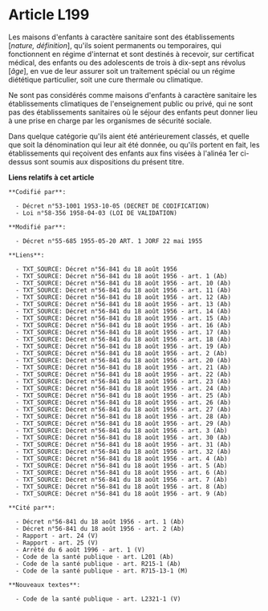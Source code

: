 # Article L199

Les maisons d'enfants à caractère sanitaire sont des établissements [*nature, définition*], qu'ils soient permanents ou
temporaires, qui fonctionnent en régime d'internat et sont destinés à recevoir, sur certificat médical, des enfants ou des
adolescents de trois à dix-sept ans révolus [*âge*], en vue de leur assurer soit un traitement spécial ou un régime
diététique particulier, soit une cure thermale ou climatique.

Ne sont pas considérés comme maisons d'enfants à caractère sanitaire les établissements climatiques de l'enseignement public
ou privé, qui ne sont pas des établissements sanitaires où le séjour des enfants peut donner lieu à une prise en charge par
les organismes de sécurité sociale.

Dans quelque catégorie qu'ils aient été antérieurement classés, et quelle que soit la dénomination qui leur ait été donnée,
ou qu'ils portent en fait, les établissements qui reçoivent des enfants aux fins visées à l'alinéa 1er ci-dessus sont soumis
aux dispositions du présent titre.

**Liens relatifs à cet article**

	**Codifié par**:

	  - Décret n°53-1001 1953-10-05 (DECRET DE CODIFICATION)
	  - Loi n°58-356 1958-04-03 (LOI DE VALIDATION)

	**Modifié par**:

	  - Décret n°55-685 1955-05-20 ART. 1 JORF 22 mai 1955

	**Liens**:

	  - TXT_SOURCE: Décret n°56-841 du 18 août 1956
	  - TXT_SOURCE: Décret n°56-841 du 18 août 1956 - art. 1 (Ab)
	  - TXT_SOURCE: Décret n°56-841 du 18 août 1956 - art. 10 (Ab)
	  - TXT_SOURCE: Décret n°56-841 du 18 août 1956 - art. 11 (Ab)
	  - TXT_SOURCE: Décret n°56-841 du 18 août 1956 - art. 12 (Ab)
	  - TXT_SOURCE: Décret n°56-841 du 18 août 1956 - art. 13 (Ab)
	  - TXT_SOURCE: Décret n°56-841 du 18 août 1956 - art. 14 (Ab)
	  - TXT_SOURCE: Décret n°56-841 du 18 août 1956 - art. 15 (Ab)
	  - TXT_SOURCE: Décret n°56-841 du 18 août 1956 - art. 16 (Ab)
	  - TXT_SOURCE: Décret n°56-841 du 18 août 1956 - art. 17 (Ab)
	  - TXT_SOURCE: Décret n°56-841 du 18 août 1956 - art. 18 (Ab)
	  - TXT_SOURCE: Décret n°56-841 du 18 août 1956 - art. 19 (Ab)
	  - TXT_SOURCE: Décret n°56-841 du 18 août 1956 - art. 2 (Ab)
	  - TXT_SOURCE: Décret n°56-841 du 18 août 1956 - art. 20 (Ab)
	  - TXT_SOURCE: Décret n°56-841 du 18 août 1956 - art. 21 (Ab)
	  - TXT_SOURCE: Décret n°56-841 du 18 août 1956 - art. 22 (Ab)
	  - TXT_SOURCE: Décret n°56-841 du 18 août 1956 - art. 23 (Ab)
	  - TXT_SOURCE: Décret n°56-841 du 18 août 1956 - art. 24 (Ab)
	  - TXT_SOURCE: Décret n°56-841 du 18 août 1956 - art. 25 (Ab)
	  - TXT_SOURCE: Décret n°56-841 du 18 août 1956 - art. 26 (Ab)
	  - TXT_SOURCE: Décret n°56-841 du 18 août 1956 - art. 27 (Ab)
	  - TXT_SOURCE: Décret n°56-841 du 18 août 1956 - art. 28 (Ab)
	  - TXT_SOURCE: Décret n°56-841 du 18 août 1956 - art. 29 (Ab)
	  - TXT_SOURCE: Décret n°56-841 du 18 août 1956 - art. 3 (Ab)
	  - TXT_SOURCE: Décret n°56-841 du 18 août 1956 - art. 30 (Ab)
	  - TXT_SOURCE: Décret n°56-841 du 18 août 1956 - art. 31 (Ab)
	  - TXT_SOURCE: Décret n°56-841 du 18 août 1956 - art. 32 (Ab)
	  - TXT_SOURCE: Décret n°56-841 du 18 août 1956 - art. 4 (Ab)
	  - TXT_SOURCE: Décret n°56-841 du 18 août 1956 - art. 5 (Ab)
	  - TXT_SOURCE: Décret n°56-841 du 18 août 1956 - art. 6 (Ab)
	  - TXT_SOURCE: Décret n°56-841 du 18 août 1956 - art. 7 (Ab)
	  - TXT_SOURCE: Décret n°56-841 du 18 août 1956 - art. 8 (Ab)
	  - TXT_SOURCE: Décret n°56-841 du 18 août 1956 - art. 9 (Ab)

	**Cité par**:

	  - Décret n°56-841 du 18 août 1956 - art. 1 (Ab)
	  - Décret n°56-841 du 18 août 1956 - art. 2 (Ab)
	  - Rapport - art. 24 (V)
	  - Rapport - art. 25 (V)
	  - Arrêté du 6 août 1996 - art. 1 (V)
	  - Code de la santé publique - art. L201 (Ab)
	  - Code de la santé publique - art. R215-1 (Ab)
	  - Code de la santé publique - art. R715-13-1 (M)

	**Nouveaux textes**:

	  - Code de la santé publique - art. L2321-1 (V)
